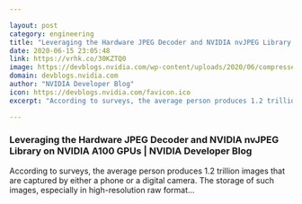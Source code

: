 ```yaml
---

layout: post
category: engineering
title: "Leveraging the Hardware JPEG Decoder and NVIDIA nvJPEG Library on NVIDIA A100 GPUs"
date: 2020-06-15 23:05:48
link: https://vrhk.co/30KZTQ0
image: https://devblogs.nvidia.com/wp-content/uploads/2020/06/compressed-butterfly-2.png
domain: devblogs.nvidia.com
author: "NVIDIA Developer Blog"
icon: https://devblogs.nvidia.com/favicon.ico
excerpt: "According to surveys, the average person produces 1.2 trillion images that are captured by either a phone or a digital camera. The storage of such images, especially in high-resolution raw format…"

---
```


### Leveraging the Hardware JPEG Decoder and NVIDIA nvJPEG Library on NVIDIA A100 GPUs | NVIDIA Developer Blog

According to surveys, the average person produces 1.2 trillion images that are captured by either a phone or a digital camera. The storage of such images, especially in high-resolution raw format…